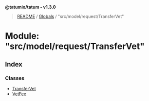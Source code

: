 **@tatumio/tatum - v1.3.0**

> [README](../README.md) / [Globals](../globals.md) / "src/model/request/TransferVet"

# Module: "src/model/request/TransferVet"

## Index

### Classes

* [TransferVet](../classes/_src_model_request_transfervet_.transfervet.md)
* [VetFee](../classes/_src_model_request_transfervet_.vetfee.md)
